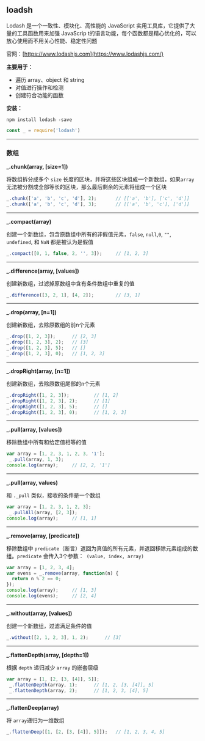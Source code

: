 ## loadsh

Lodash 是一个一致性、模块化、高性能的 JavaScript 实用工具库，它提供了大量的工具函数用来加强 JavaScrip t的语言功能，每个函数都是精心优化的，可以放心使用而不用关心性能、稳定性问题

官网：[https://www.lodashjs.com](https://www.lodashjs.com/)

**主要用于：**

- 遍历 array、object 和 string
- 对值进行操作和检测
- 创建符合功能的函数

**安装：**

```
npm install lodash -save
```

```js
const _ = require('lodash')
```



---

### 数组

**_.chunk(array, [size=1])**

将数组拆分成多个 `size` 长度的区块，并将这些区块组成一个新数组，如果`array` 无法被分割成全部等长的区块，那么最后剩余的元素将组成一个区块

```js
_.chunk(['a', 'b', 'c', 'd'], 2);		// [['a', 'b'], ['c', 'd']]
_.chunk(['a', 'b', 'c', 'd'], 3);		// [['a', 'b', 'c'], ['d']]
```

---

**_.compact(array)**

创建一个新数组，包含原数组中所有的非假值元素，`false`, `null`,`0`, `""`, `undefined`, 和 `NaN` 都是被认为是假值

```js
_.compact([0, 1, false, 2, '', 3]);		// [1, 2, 3]
```

---

**_.difference(array, [values])**

创建新数组，过滤掉原数组中含有条件数组中重复的值

```js
_.difference([3, 2, 1], [4, 2]);		// [3, 1]
```

---

**_.drop(array, [n=1])**

创建新数组，去除原数组的前n个元素

```js
_.drop([1, 2, 3]);		// [2, 3]
_.drop([1, 2, 3], 2);	// [3]
_.drop([1, 2, 3], 5);	// []
_.drop([1, 2, 3], 0);	// [1, 2, 3]
```

---

**_.dropRight(array, [n=1])**

创建新数组，去除原数组尾部的n个元素

```js
_.dropRight([1, 2, 3]);			// [1, 2]
_.dropRight([1, 2, 3], 2);		// [1]
_.dropRight([1, 2, 3], 5);		// []
_.dropRight([1, 2, 3], 0);		// [1, 2, 3]
```

---

**_.pull(array, [values])**

移除数组中所有和给定值相等的值

```js
var array = [1, 2, 3, 1, 2, 3, '1'];
 _.pull(array, 1, 3);
console.log(array);     // [2, 2, '1']
```

---

**_.pull(array, values)**

和 `._pull` 类似，接收的条件是一个数组

```js
var array = [1, 2, 3, 1, 2, 3];
 _.pullAll(array, [2, 3]);
console.log(array);		// [1, 1]
```

----

**_.remove(array, [predicate])**

移除数组中 `predicate`（断言）返回为真值的所有元素，并返回移除元素组成的数组。`predicate` 会传入3个参数：` (value, index, array)`

```js
var array = [1, 2, 3, 4];
var evens = _.remove(array, function(n) {
  return n % 2 == 0;
});
console.log(array);		// [1, 3]
console.log(evens);		// [2, 4]
```

---

**_.without(array, [values])**

创建一个新数组，过滤满足条件的值

```js
_.without([2, 1, 2, 3], 1, 2);		// [3]
```

---

**_.flattenDepth(array, [depth=1])**

根据 `depth` 递归减少 `array` 的嵌套层级

```js
var array = [1, [2, [3, [4]], 5]];
 _.flattenDepth(array, 1);		// [1, 2, [3, [4]], 5]
 _.flattenDepth(array, 2);		// [1, 2, 3, [4], 5]
```

---

**_.flattenDeep(array)**

将 `array`递归为一维数组

```js
_.flattenDeep([1, [2, [3, [4]], 5]]);	// [1, 2, 3, 4, 5]
```

